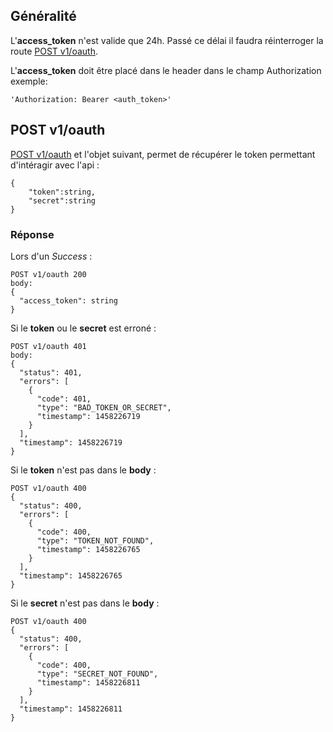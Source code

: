 ## Généralité
L'**access_token** n'est valide que 24h. Passé ce délai il faudra réinterroger la route [POST v1/oauth]().

L'**access_token** doit être placé dans le header dans le champ Authorization 
exemple:
```
'Authorization: Bearer <auth_token>' 
```

## POST v1/oauth
[POST v1/oauth]() et l'objet suivant, permet de récupérer le token permettant d'intéragir avec l'api  :

```
{
    "token":string,
    "secret":string
}
```

### Réponse 

Lors d'un *Success* :

```
POST v1/oauth 200
body: 
{
  "access_token": string
}
```

Si le **token** ou le **secret** est erroné :

```
POST v1/oauth 401
body:
{
  "status": 401,
  "errors": [
    {
      "code": 401,
      "type": "BAD_TOKEN_OR_SECRET",
      "timestamp": 1458226719
    }
  ],
  "timestamp": 1458226719
}
```

Si le **token** n'est pas dans le **body** :

```
POST v1/oauth 400
{
  "status": 400,
  "errors": [
    {
      "code": 400,
      "type": "TOKEN_NOT_FOUND",
      "timestamp": 1458226765
    }
  ],
  "timestamp": 1458226765
}
```

Si le **secret** n'est pas dans le **body** :

```
POST v1/oauth 400
{
  "status": 400,
  "errors": [
    {
      "code": 400,
      "type": "SECRET_NOT_FOUND",
      "timestamp": 1458226811
    }
  ],
  "timestamp": 1458226811
}
```